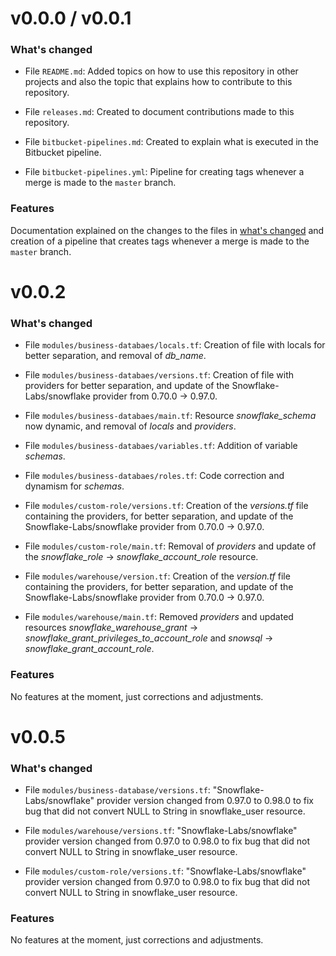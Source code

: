 # v0.0.0 / v0.0.1

### What's changed

- File ```README.md```: Added topics on how to use this repository in other projects and also the topic that explains how to contribute to this repository.

- File ```releases.md```: Created to document contributions made to this repository.

- File ```bitbucket-pipelines.md```: Created to explain what is executed in the Bitbucket pipeline.

- File ```bitbucket-pipelines.yml```: Pipeline for creating tags whenever a merge is made to the ```master``` branch.

### Features

Documentation explained on the changes to the files in [what's changed](#whats-changed) and creation of a pipeline that creates tags whenever a merge is made to the ```master``` branch.

# v0.0.2

### What's changed

- File ```modules/business-databaes/locals.tf```: Creation of file with locals for better separation, and removal of *db_name*.

- File ```modules/business-databaes/versions.tf```: Creation of file with providers for better separation, and update of the Snowflake-Labs/snowflake provider from 0.70.0 -> 0.97.0.

- File ```modules/business-databaes/main.tf```: Resource *snowflake_schema* now dynamic, and removal of *locals* and *providers*.

- File ```modules/business-databaes/variables.tf```: Addition of variable *schemas*.

- File ```modules/business-databaes/roles.tf```: Code correction and dynamism for *schemas*.

- File ```modules/custom-role/versions.tf```: Creation of the *versions.tf* file containing the providers, for better separation, and update of the Snowflake-Labs/snowflake provider from 0.70.0 -> 0.97.0.

- File ```modules/custom-role/main.tf```: Removal of *providers* and update of the *snowflake_role* -> *snowflake_account_role* resource.

- File ```modules/warehouse/version.tf```: Creation of the *version.tf* file containing the providers, for better separation, and update of the Snowflake-Labs/snowflake provider from 0.70.0 -> 0.97.0.

- File ```modules/warehouse/main.tf```: Removed *providers* and updated resources *snowflake_warehouse_grant* -> *snowflake_grant_privileges_to_account_role* and *snowsql* -> *snowflake_grant_account_role*.

### Features

No features at the moment, just corrections and adjustments.

# v0.0.5

### What's changed

- File ```modules/business-database/versions.tf```: "Snowflake-Labs/snowflake" provider version changed from 0.97.0 to 0.98.0 to fix bug that did not convert NULL to String in snowflake_user resource.

- File ```modules/warehouse/versions.tf```: "Snowflake-Labs/snowflake" provider version changed from 0.97.0 to 0.98.0 to fix bug that did not convert NULL to String in snowflake_user resource.

- File ```modules/custom-role/versions.tf```: "Snowflake-Labs/snowflake" provider version changed from 0.97.0 to 0.98.0 to fix bug that did not convert NULL to String in snowflake_user resource.


### Features

No features at the moment, just corrections and adjustments.
